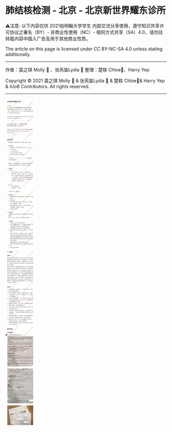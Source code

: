 # 肺结核检测 - 北京 - 北京新世界耀东诊所

⚠️注意: 
以下内容仅供 2021伯明翰大学学生 内部交流分享使用，遵守知识共享许可协议之署名（BY）- 非商业性使用（NC）- 相同方式共享（SA）4.0，请勿往转载内容中插入广告及用于其他商业性质。

The article on this page is licensed under CC BY-NC-SA 4.0 unless stating additionally.

---

作者：莫之琪 Molly 🌸 、张芮笛Lydia 🧸
整理：楚轶 Chloe🦆、Harry Yep

Copyright © 2021 莫之琪 Molly 🌸 & 张芮笛Lydia 🧸 & 楚轶 Chloe🦆& Harry Yep & iUoB Contributors. All rights reserved.

---

![Beijing-New-World-Eaton-Medical-Center](./Beijing-New-World-Eaton-Medical-Center.jpg)
